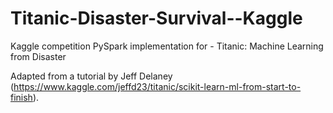 # Titanic-Disaster-Survival--Kaggle

Kaggle competition
PySpark implementation for - Titanic: Machine Learning from Disaster

Adapted from a tutorial by Jeff Delaney (https://www.kaggle.com/jeffd23/titanic/scikit-learn-ml-from-start-to-finish).
